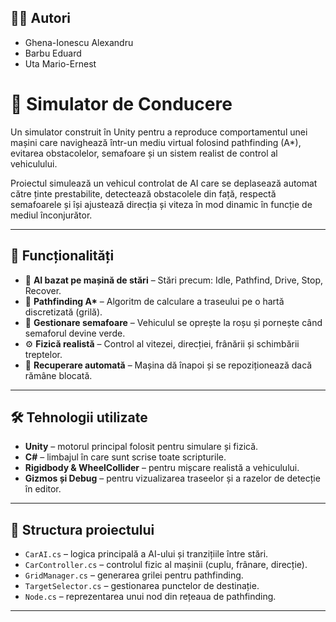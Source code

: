 ## 🧑‍💻 Autori

- Ghena-Ionescu Alexandru
- Barbu Eduard
- Uta Mario-Ernest


# 🚗 Simulator de Conducere

Un simulator construit în Unity pentru a reproduce comportamentul unei mașini care navighează într-un mediu virtual folosind pathfinding (A*), evitarea obstacolelor, semafoare și un sistem realist de control al vehiculului.

Proiectul simulează un vehicul controlat de AI care se deplasează automat către ținte prestabilite, detectează obstacolele din față, respectă semafoarele și își ajustează direcția și viteza în mod dinamic în funcție de mediul înconjurător.

---

## 🧠 Funcționalități

- 🔁 **AI bazat pe mașină de stări** – Stări precum: Idle, Pathfind, Drive, Stop, Recover.
- 📍 **Pathfinding A\*** – Algoritm de calculare a traseului pe o hartă discretizată (grilă).
- 🚦 **Gestionare semafoare** – Vehiculul se oprește la roșu și pornește când semaforul devine verde.
- ⚙️ **Fizică realistă** – Control al vitezei, direcției, frânării și schimbării treptelor.
- 🔄 **Recuperare automată** – Mașina dă înapoi și se repoziționează dacă rămâne blocată.

---

## 🛠 Tehnologii utilizate

- **Unity** – motorul principal folosit pentru simulare și fizică.
- **C#** – limbajul în care sunt scrise toate scripturile.
- **Rigidbody & WheelCollider** – pentru mișcare realistă a vehiculului.
- **Gizmos și Debug** – pentru vizualizarea traseelor și a razelor de detecție în editor.

---

## 📂 Structura proiectului

- `CarAI.cs` – logica principală a AI-ului și tranzițiile între stări.
- `CarController.cs` – controlul fizic al mașinii (cuplu, frânare, direcție).
- `GridManager.cs` – generarea grilei pentru pathfinding.
- `TargetSelector.cs` – gestionarea punctelor de destinație.
- `Node.cs` – reprezentarea unui nod din rețeaua de pathfinding.

---

